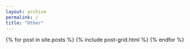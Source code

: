 ```yaml
---
layout: archive
permalink: /
title: "Other"
---
```


<div class="tiles">
{% for post in site.posts %}
	{% include post-grid.html %}
{% endfor %}
</div><!-- /.tiles -->

